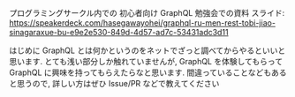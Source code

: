 プログラミングサークル内での 初心者向け GraphQL 勉強会での資料
スライド: https://speakerdeck.com/hasegawayohei/graphql-ru-men-rest-tobi-jiao-sinagaraxue-bu-e9e2e530-849d-4d57-ad7c-53431adc3d11

はじめに GraphQL とは何かというのをネットでざっと調べてからやるといいと思います.
とても浅い部分しか触れていませんが, GraphQL を体験してもらって GraphQL に興味を持ってもらえたらなと思います. 
間違っていることなどもあると思うので, 詳しい方はぜひ Issue/PR などで教えてください